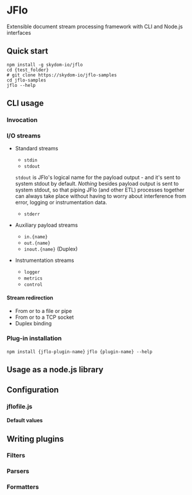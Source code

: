 # JFlo

Extensible document stream processing framework with CLI and Node.js interfaces

## Quick start

```
npm install -g skydom-io/jflo
cd {test_folder}
# git clone https://skydom-io/jflo-samples
cd jflo-samples
jflo --help
```

## CLI usage

### Invocation

### I/O streams

- Standard streams
    - `stdin`
    - `stdout`
    
    `stdout` is JFlo's logical name for the payload output - and it's sent to system stdout by default.
    *Nothing* besides payload output is sent to system stdout, so that piping JFlo (and other ETL) processes together
    can always take place without having to worry about interference from error, logging or instrumentation data.
    
    - `stderr`
        
- Auxiliary payload streams
    - `in.{name}`
    - `out.{name}`
    - `inout.{name}` (Duplex)
- Instrumentation streams
    - `logger`
    - `metrics`
    - `control`

#### Stream redirection
- From or to a file or pipe
- From or to a TCP socket
- Duplex binding

### Plug-in installation
`npm install {jflo-plugin-name}`
`jflo {plugin-name} --help` 

## Usage as a node.js library

## Configuration

### jflofile.js

#### Default values

## Writing plugins

### Filters

### Parsers

### Formatters
